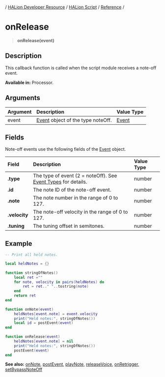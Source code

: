 / [HALion Developer Resource](../../HALion-Developer-Resource.md) / [HALion Script](./HALion-Script.md) / [Reference](./Reference.md) /

# onRelease

>**onRelease(event)**

## Description

This callback function is called when the script module receives a note-off event.

**Available in:** Processor.

## Arguments

|Argument|Description|Value Type|
|:-|:-|:-|
|event|[Event](./Event.md) object of the type noteOff.|[Event](./Event.md)|

## Fields

Note-off events use the following fields of the [Event](./Event.md) object.

|Field|Description|Value Type|
|:-|:-|:-|
|**.type**|The type of event (2 = noteOff). See [Event Types](./Event-Types.md) for details.|number|
|**.id**|The note ID of the note-off event.|number|
|**.note**|The note number in the range of 0 to 127.|number|
|**.velocity**|The note-off velocity in the range of 0 to 127.|number|
|**.tuning**|The tuning offset in semitones.|number|

## Example

```lua
-- Print all held notes.

local heldNotes = {}
 
function stringOfNotes()
    local ret =""
    for note, velocity in pairs(heldNotes) do
        ret = ret.." "..tostring(note)
    end
    return ret
end
 
function onNote(event)
    heldNotes[event.note] = event.velocity
    print("Held notes:", stringOfNotes())
    local id = postEvent(event)
end
 
function onRelease(event)
    heldNotes[event.note] = nil
    print("Held notes:", stringOfNotes())
    postEvent(event)
end
```

**See also:** [onNote](./onNote.md), [postEvent](./postEvent.md), [playNote](./playNote.md), [releaseVoice](./releaseVoice.md), [onRetrigger](./onRetrigger.md), [setBypassNoteOff](./setBypassNoteOff.md)